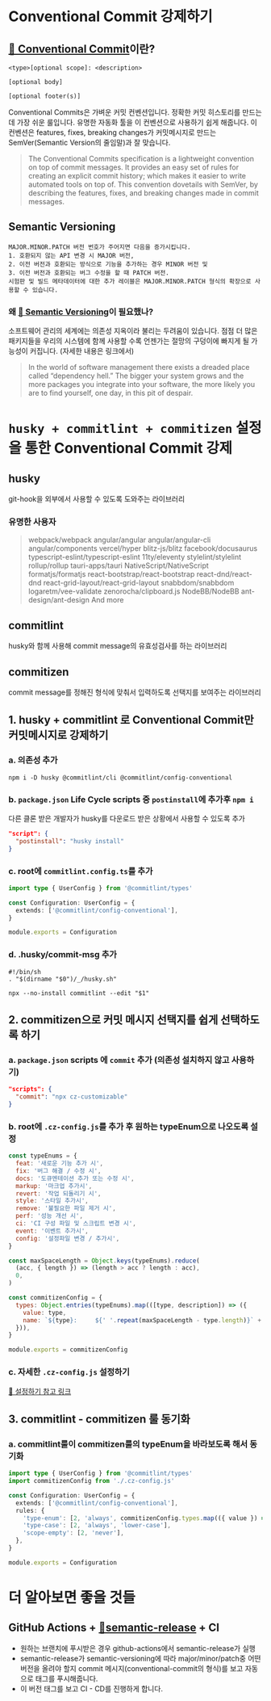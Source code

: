 # Conventional Commit 강제하기
## [🔗 Conventional Commit](https://www.conventionalcommits.org/en/v1.0.0/)이란?
```
<type>[optional scope]: <description>

[optional body]

[optional footer(s)]
```
Conventional Commits은 가벼운 커밋 컨벤션입니다. 정확한 커밋 히스토리를 만드는데 가장 쉬운 룰입니다. 유명한 자동화 툴을 이 컨벤션으로 사용하기 쉽게 해줍니다. 이 컨벤션은 features, fixes, breaking changes가 커밋메시지로 만드는 SemVer(Semantic Version의 줄임말)과 잘 맞습니다.

> The Conventional Commits specification is a lightweight convention on top of commit messages. It provides an easy set of rules for creating an explicit commit history; which makes it easier to write automated tools on top of. This convention dovetails with SemVer, by describing the features, fixes, and breaking changes made in commit messages.

## Semantic Versioning
```
MAJOR.MINOR.PATCH 버전 번호가 주어지면 다음을 증가시킵니다.
1. 호환되지 않는 API 변경 시 MAJOR 버전,
2. 이전 버전과 호환되는 방식으로 기능을 추가하는 경우 MINOR 버전 및
3. 이전 버전과 호환되는 버그 수정을 할 때 PATCH 버전.
시험판 및 빌드 메타데이터에 대한 추가 레이블은 MAJOR.MINOR.PATCH 형식의 확장으로 사용할 수 있습니다.
```
### 왜 [🔗 Semantic Versioning](https://semver.org/)이 필요했나?
소프트웨어 관리의 세계에는 의존성 지옥이라 불리는 두려움이 있습니다. 점점 더 많은 패키지들을 우리의 시스템에 함께 사용할 수록 언젠가는 절망의 구덩이에 빠지게 될 가능성이 커집니다. (자세한 내용은 링크에서)

>In the world of software management there exists a dreaded place called “dependency hell.” The bigger your system grows and the more packages you integrate into your software, the more likely you are to find yourself, one day, in this pit of despair.

# `husky + commitlint + commitizen` 설정을 통한 Conventional Commit 강제

## husky
git-hook을 외부에서 사용할 수 있도록 도와주는 라이브러리

### 유명한 사용자
> webpack/webpack
angular/angular
angular/angular-cli
angular/components
vercel/hyper
blitz-js/blitz
facebook/docusaurus
typescript-eslint/typescript-eslint
11ty/eleventy
stylelint/stylelint
rollup/rollup
tauri-apps/tauri
NativeScript/NativeScript
formatjs/formatjs
react-bootstrap/react-bootstrap
react-dnd/react-dnd
react-grid-layout/react-grid-layout
snabbdom/snabbdom
logaretm/vee-validate
zenorocha/clipboard.js
NodeBB/NodeBB
ant-design/ant-design
And more

## commitlint
husky와 함께 사용해 commit message의 유효성검사를 하는 라이브러리

## commitizen
commit message를 정해진 형식에 맞춰서 입력하도록 선택지를 보여주는 라이브러리

## 1. husky + commitlint 로 Conventional Commit만 커밋메시지로 강제하기

### a. 의존성 추가
```
npm i -D husky @commitlint/cli @commitlint/config-conventional
```

### b. `package.json` Life Cycle scripts 중 `postinstall`에 추가후 `npm i`
다른 클론 받은 개발자가 husky를 다운로드 받은 상황에서 사용할 수 있도록 추가
```json
"script": {
  "postinstall": "husky install"
}
```

### c. root에 `commitlint.config.ts`를 추가
```typescript
import type { UserConfig } from '@commitlint/types'

const Configuration: UserConfig = {
  extends: ['@commitlint/config-conventional'],
}

module.exports = Configuration

```

### d. .husky/commit-msg 추가
```shell
#!/bin/sh
. "$(dirname "$0")/_/husky.sh"

npx --no-install commitlint --edit "$1"
```

## 2. commitizen으로 커밋 메시지 선택지를 쉽게 선택하도록 하기

### a. `package.json` scripts 에 `commit` 추가 (의존성 설치하지 않고 사용하기)
```json
"scripts": {
  "commit": "npx cz-customizable"
}
```

### b. root에 `.cz-config.js`를 추가 후 원하는 typeEnum으로 나오도록 설정
```javascript
const typeEnums = {
  feat: '새로운 기능 추가 시',
  fix: '버그 해결 / 수정 시',
  docs: '도큐멘테이션 추가 또는 수정 시',
  markup: '마크업 추가시',
  revert: '작업 되돌리기 시',
  style: '스타일 추가시',
  remove: '불필요한 파일 제거 시',
  perf: '성능 개선 시',
  ci: 'CI 구성 파일 및 스크립트 변경 시',
  event: '이벤트 추가시',
  config: '설정파일 변경 / 추가시',
}

const maxSpaceLength = Object.keys(typeEnums).reduce(
  (acc, { length }) => (length > acc ? length : acc),
  0,
)

const commitizenConfig = {
  types: Object.entries(typeEnums).map(([type, description]) => ({
    value: type,
    name: `${type}:     ${' '.repeat(maxSpaceLength - type.length)}` + description,
  })),
}

module.exports = commitizenConfig
```

### c. 자세한 `.cz-config.js` 설정하기
[🔗 설정하기 참고 링크](https://github.com/leoforfree/cz-customizable#options)


## 3. commitlint - commitizen 룰 동기화

### a. commitlint룰이 commitizen룰의 typeEnum을 바라보도록 해서 동기화
```typescript
import type { UserConfig } from '@commitlint/types'
import commitizenConfig from './.cz-config.js'

const Configuration: UserConfig = {
  extends: ['@commitlint/config-conventional'],
  rules: {
    'type-enum': [2, 'always', commitizenConfig.types.map(({ value }) => value)],
    'type-case': [2, 'always', 'lower-case'],
    'scope-empty': [2, 'never'],
  },
}

module.exports = Configuration

```

# 더 알아보면 좋을 것들
## GitHub Actions + [🔗semantic-release](https://semantic-release.gitbook.io/semantic-release/) + CI
- 원하는 브랜치에 푸시받은 경우 github-actions에서 semantic-release가 실행
- semantic-release가 semantic-versioning에 따라 major/minor/patch중 어떤 버전을 올려야 할지 commit 메시지(conventional-commit의 형식)를 보고 자동으로 태그를 푸시해줍니다.
- 이 버전 태그를 보고 CI - CD를 진행하게 합니다.
